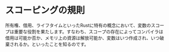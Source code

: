 <!--
# Scoping rules
-->
# スコーピングの規則

<!--
Scopes play an important part in ownership, borrowing, and lifetimes.
That is, they indicate to the compiler when borrows are valid, when 
resources can be freed, and when variables are created or destroyed.
-->
所有権、借用、ライフタイムといったRustに特有の概念において、変数のスコープは重要な役割を果たします。すなわち、スコープの存在によってコンパイラは借用は可能か否か、メモリ上の資源は解放可能か、変数はいつ作成され、いつ破棄されるか。といったことを知るのです。
